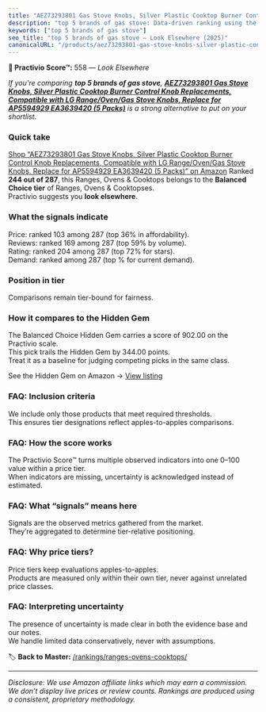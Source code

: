 ```yaml
---
title: "AEZ73293801 Gas Stove Knobs, Silver Plastic Cooktop Burner Control Knob Replacements, Compatible with LG Range/Oven/Gas Stove Knobs, Replace for AP5594929 EA3639420 (5 Packs)"
description: "top 5 brands of gas stove: Data-driven ranking using the Practivio Score™. Positioned by quality, value, demand, findability, momentum."
keywords: ["top 5 brands of gas stove"]
seo_title: "top 5 brands of gas stove — Look Elsewhere (2025)"
canonicalURL: "/products/aez73293801-gas-stove-knobs-silver-plastic-cooktop-burner-control-knob-replacements-compatible-with-lg-rangeovengas-stove-knobs-replace-for-ap5594929-ea3639420-5-packs-B09VBPXWQM/"
---
```


**🚫 Practivio Score™:** 558 — _Look Elsewhere_


*If you're comparing **top 5 brands of gas stove**, **[AEZ73293801 Gas Stove Knobs, Silver Plastic Cooktop Burner Control Knob Replacements, Compatible with LG Range/Oven/Gas Stove Knobs, Replace for AP5594929 EA3639420 (5 Packs)](https://www.amazon.com/dp/B09VBPXWQM?tag=practivio-20)** is a strong alternative to put on your shortlist.*
### Quick take
[Shop “AEZ73293801 Gas Stove Knobs, Silver Plastic Cooktop Burner Control Knob Replacements, Compatible with LG Range/Oven/Gas Stove Knobs, Replace for AP5594929 EA3639420 (5 Packs)” on Amazon](https://www.amazon.com/dp/B09VBPXWQM?tag=practivio-20)
Ranked **244 out of 287**, this Ranges, Ovens & Cooktops belongs to the **Balanced Choice tier** of Ranges, Ovens & Cooktopses.  
Practivio suggests you **look elsewhere**.

### What the signals indicate
Price: ranked 103 among 287 (top 36% in affordability).  
Reviews: ranked 169 among 287 (top 59% by volume).  
Rating: ranked 204 among 287 (top 72% for stars).  
Demand: ranked  among 287 (top % for current demand).

### Position in tier
Comparisons remain tier-bound for fairness.

### How it compares to the Hidden Gem
The Balanced Choice Hidden Gem carries a score of 902.00 on the Practivio scale.  
This pick trails the Hidden Gem by 344.00 points.  
Treat it as a baseline for judging competing picks in the same class.  

See the Hidden Gem on Amazon → [View listing](https://www.amazon.com/dp/B0824W5FWS?tag=practivio-20)

### FAQ: Inclusion criteria
We include only those products that meet required thresholds.  
This ensures tier designations reflect apples-to-apples comparisons.

### FAQ: How the score works
The Practivio Score™ turns multiple observed indicators into one 0–100 value within a price tier.  
When indicators are missing, uncertainty is acknowledged instead of estimated.

### FAQ: What “signals” means here
Signals are the observed metrics gathered from the market.  
They’re aggregated to determine tier-relative positioning.

### FAQ: Why price tiers?
Price tiers keep evaluations apples-to-apples.  
Products are measured only within their own tier, never against unrelated price classes.

### FAQ: Interpreting uncertainty
The presence of uncertainty is made clear in both the evidence base and our notes.  
We handle limited data conservatively, never with assumptions.


🏷️ **Back to Master:** [/rankings/ranges-ovens-cooktops/](/rankings/ranges-ovens-cooktops/)

---
_Disclosure: We use Amazon affiliate links which may earn a commission. We don’t display live prices or review counts. Rankings are produced using a consistent, proprietary methodology._

